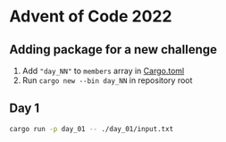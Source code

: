 # Advent of Code 2022

## Adding package for a new challenge

1. Add `"day_NN"` to `members` array in [Cargo.toml](./Cargo.toml)
2. Run `cargo new --bin day_NN` in repository root

## Day 1

```sh
cargo run -p day_01 -- ./day_01/input.txt
```
